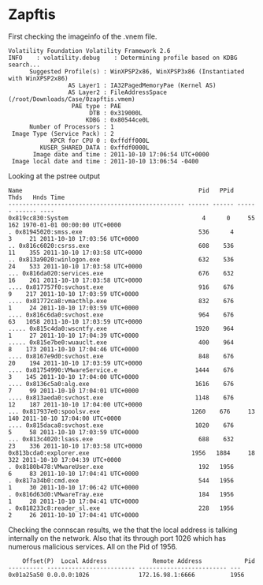 # Zapftis

First checking the imageinfo of the .vnem file.

    Volatility Foundation Volatility Framework 2.6
    INFO    : volatility.debug    : Determining profile based on KDBG search...
          Suggested Profile(s) : WinXPSP2x86, WinXPSP3x86 (Instantiated with WinXPSP2x86)
                     AS Layer1 : IA32PagedMemoryPae (Kernel AS)
                     AS Layer2 : FileAddressSpace (/root/Downloads/Case/0zapftis.vmem)
                      PAE type : PAE
                           DTB : 0x319000L
                          KDBG : 0x80544ce0L
          Number of Processors : 1
     Image Type (Service Pack) : 2
                KPCR for CPU 0 : 0xffdff000L
             KUSER_SHARED_DATA : 0xffdf0000L
           Image date and time : 2011-10-10 17:06:54 UTC+0000
     Image local date and time : 2011-10-10 13:06:54 -0400
     
Looking at the pstree output

    Name                                                  Pid   PPid   Thds   Hnds Time
    -------------------------------------------------- ------ ------ ------ ------ ----
    0x819cc830:System                                      4      0     55    162 1970-01-01 00:00:00 UTC+0000
    . 0x81945020:smss.exe                                 536      4      3     21 2011-10-10 17:03:56 UTC+0000
    .. 0x816c6020:csrss.exe                               608    536     11    355 2011-10-10 17:03:58 UTC+0000
    .. 0x813a9020:winlogon.exe                            632    536     24    533 2011-10-10 17:03:58 UTC+0000
    ... 0x816da020:services.exe                           676    632     16    261 2011-10-10 17:03:58 UTC+0000
    .... 0x817757f0:svchost.exe                           916    676      9    217 2011-10-10 17:03:59 UTC+0000
    .... 0x81772ca8:vmacthlp.exe                          832    676      1     24 2011-10-10 17:03:59 UTC+0000
    .... 0x816c6da0:svchost.exe                           964    676     63   1058 2011-10-10 17:03:59 UTC+0000
    ..... 0x815c4da0:wscntfy.exe                         1920    964      1     27 2011-10-10 17:04:39 UTC+0000
    ..... 0x815e7be0:wuauclt.exe                          400    964      8    173 2011-10-10 17:04:46 UTC+0000
    .... 0x8167e9d0:svchost.exe                           848    676     20    194 2011-10-10 17:03:59 UTC+0000
    .... 0x81754990:VMwareService.e                      1444    676      3    145 2011-10-10 17:04:00 UTC+0000
    .... 0x8136c5a0:alg.exe                              1616    676      7     99 2011-10-10 17:04:01 UTC+0000
    .... 0x813aeda0:svchost.exe                          1148    676     12    187 2011-10-10 17:04:00 UTC+0000
    ... 0x817937e0:spoolsv.exe                          1260    676     13    140 2011-10-10 17:04:00 UTC+0000
    .... 0x815daca8:svchost.exe                          1020    676      5     58 2011-10-10 17:03:59 UTC+0000
    ... 0x813c4020:lsass.exe                              688    632     23    336 2011-10-10 17:03:58 UTC+0000
    0x813bcda0:explorer.exe                             1956   1884     18    322 2011-10-10 17:04:39 UTC+0000
    . 0x8180b478:VMwareUser.exe                           192   1956      6     83 2011-10-10 17:04:41 UTC+0000
    . 0x817a34b0:cmd.exe                                  544   1956      1     30 2011-10-10 17:06:42 UTC+0000
    . 0x816d63d0:VMwareTray.exe                           184   1956      1     28 2011-10-10 17:04:41 UTC+0000
    . 0x818233c8:reader_sl.exe                            228   1956      2     26 2011-10-10 17:04:41 UTC+0000


Checking the connscan results, we the that the local address is talking internally on the network. Also that its through port 1026 which has numerous malicious services. All on the Pid of 1956.

        Offset(P)  Local Address             Remote Address            Pid
    ---------- ------------------------- ------------------------- ---
    0x01a25a50 0.0.0.0:1026              172.16.98.1:6666          1956
    
    
    
 


